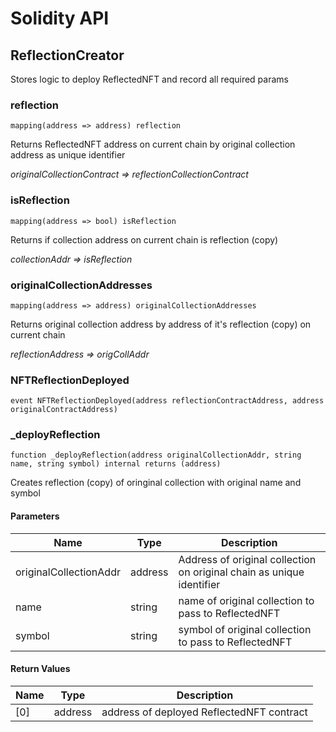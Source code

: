 # Solidity API

## ReflectionCreator

Stores logic to deploy ReflectedNFT and record all required params

### reflection

```solidity
mapping(address => address) reflection
```

Returns ReflectedNFT address on current chain by original collection address as unique identifier

_originalCollectionContract => reflectionCollectionContract_

### isReflection

```solidity
mapping(address => bool) isReflection
```

Returns if collection address on current chain is reflection (copy)

_collectionAddr => isReflection_

### originalCollectionAddresses

```solidity
mapping(address => address) originalCollectionAddresses
```

Returns original collection address by address of it's reflection (copy) on current chain

_reflectionAddress => origCollAddr_

### NFTReflectionDeployed

```solidity
event NFTReflectionDeployed(address reflectionContractAddress, address originalContractAddress)
```

### _deployReflection

```solidity
function _deployReflection(address originalCollectionAddr, string name, string symbol) internal returns (address)
```

Creates reflection (copy) of oringinal collection with original name and symbol

#### Parameters

| Name | Type | Description |
| ---- | ---- | ----------- |
| originalCollectionAddr | address | Address of original collection on original chain as unique identifier |
| name | string | name of original collection to pass to ReflectedNFT |
| symbol | string | symbol of original collection to pass to ReflectedNFT |

#### Return Values

| Name | Type | Description |
| ---- | ---- | ----------- |
| [0] | address | address of deployed ReflectedNFT contract |

